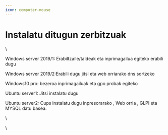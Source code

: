 ```yaml
---
icon: computer-mouse
---
```


# Instalatu ditugun zerbitzuak

\


Windows server 2019/1: Erabiltzaile/taldeak eta inprimagailua egiteko erabili dugu

Windows server 2019/2:Erabili dugu jitsi eta web orriarako dns sortzeko

Windows10 pro: bezeroa inprimagailuak eta gpo probak egiteko

Ubuntu server1: Jitsi instalatu dugu

Ubuntu server2: Cups instalatu dugu inpresorarako , Web orria , GLPI eta MYSQL datu basea.

\


\
